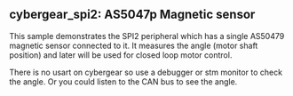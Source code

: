 ## cybergear_spi2: AS5047p Magnetic sensor

This sample demonstrates the SPI2 peripheral which has a single AS50479 magnetic sensor connected to it.
It measures the angle (motor shaft position) and later will be used for closed loop motor control.

There is no usart on cybergear so use a debugger or stm monitor to check the angle.  Or you could listen to the CAN bus to see the angle.
